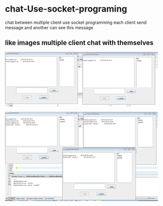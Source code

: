 # chat-Use-socket-programing
chat between multiple client use socket programming each client send message and another can see this message 



## like images multiple client chat with themselves

[![Result](https://github.com/youssefshaaban/chat-with-socket-programing/blob/master/chat.PNG)](#features)

[![Result](https://github.com/youssefshaaban/chat-with-socket-programing/blob/master/chat2.PNG)](#features)
